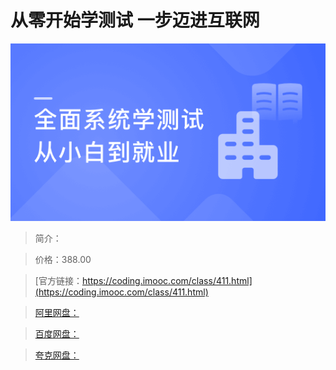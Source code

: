 # 从零开始学测试 一步迈进互联网

![img](../../assets/5fd1915f090a8afa05400304.png)

> 简介：

> 价格：388.00

> [官方链接：https://coding.imooc.com/class/411.html](https://coding.imooc.com/class/411.html)

> [阿里网盘：]()

> [百度网盘：]()

> [夸克网盘：]()
